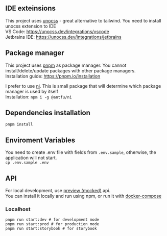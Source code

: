## IDE exteinsions

This project uses [unocss](https://unocss.dev/) - great alternative to tailwind. You need to install unocss extension to IDE <br>
VS Code: https://unocss.dev/integrations/vscode <br>
Jetbrains IDE: https://unocss.dev/integrations/jetbrains <br>

## Package manager

This project uses [pnpm](https://pnpm.io) as package manager. You cannot install/delete/update packages with other package managers. <br>
Installation guide: https://pnpm.io/installation <br>

I prefer to use [ni](https://github.com/antfu/ni). This is small package that will determine which package manager is used by itself <br>
Installation: `npm i -g @antfu/ni` <br>

## Dependencies installation

`pnpm install` 

## Enviroment Variables

You need to create .env file with fields from `.env.sample`, otherwise, the application will not start. <br>
`cp .env.sample .env`

## API

For local development, use [preview (mocked)](https://github.com/youtogether-online/mock) api. <br>
You can install it locally and run using npm, or run it with [docker-compose](https://github.com/youtogether-online/releases) <br>

### Localhost

```
pnpm run start:dev # for development mode
pnpm run start:prod # for production mode
pnpm run start:storybook # for storybook
```
